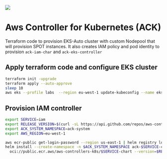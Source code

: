 [<img src="https://vettom-images.s3.eu-west-1.amazonaws.com/logo/vettom-banner.jpg">](https://vettom.pages.dev/)

# Aws Controller for Kubernetes (ACK)
Terraform code to provision EKS-Auto cluster with custom Nodepool that will provision SPOT instances. It also creates IAM policy and pod identity to provision `ack-iam-char` and `ack-eks-controller`

## Apply terraform code and configure EKS cluster
```bash
terraform init -upgrade
terraform apply --auto-approve
sleep 10
aws eks --profile labs  --region eu-west-1 update-kubeconfig --name eks-auto-demo
```

## Provision IAM controller
```bash
export SERVICE=iam
export RELEASE_VERSION=$(curl -sL https://api.github.com/repos/aws-controllers-k8s/${SERVICE}-controller/releases/latest | jq -r '.tag_name | ltrimstr("v")')
export ACK_SYSTEM_NAMESPACE=ack-system
export AWS_REGION=eu-west-1

aws ecr-public get-login-password --region us-east-1 | helm registry login --username AWS --password-stdin public.ecr.aws
helm install --create-namespace -n $ACK_SYSTEM_NAMESPACE ack-$SERVICE-controller \
  oci://public.ecr.aws/aws-controllers-k8s/$SERVICE-chart --version=$RELEASE_VERSION --set=aws.region=$AWS_REGION
```
